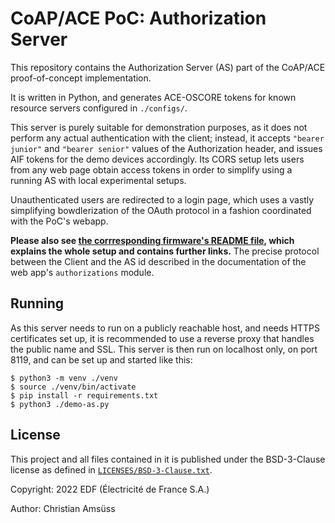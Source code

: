 <!--
SPDX-FileCopyrightText: Copyright 2022 EDF (Électricité de France S.A.)
SPDX-License-Identifier: BSD-3-Clause
-->
CoAP/ACE PoC: Authorization Server
==================================

This repository contains the Authorization Server (AS) part of the CoAP/ACE proof-of-concept implementation.

It is written in Python,
and generates ACE-OSCORE tokens for known resource servers configured in `./configs/`.

This server is purely suitable for demonstration purposes,
as it does not perform any actual authentication with the client;
instead, it accepts `"bearer junior"` and `"bearer senior"` values of the Authorization header,
and issues AIF tokens for the demo devices accordingly.
Its CORS setup lets users from any web page obtain access tokens
in order to simplify using a running AS with local experimental setups.

Unauthenticated users are redirected to a login page,
which uses a vastly simplifying bowdlerization of the OAuth protocol in a fashion coordinated with the PoC's webapp.

**Please also see
[the corrresponding firmware's README file],
which explains the whole setup and contains further links.**
The precise protocol between the Client and the AS id described
in the documentation of the web app's `authorizations` module.

[the corrresponding firmware's README file]: https://gitlab.com/oscore/coap-ace-poc-firmware/-/blob/main/README.md

Running
-------

As this server needs to run on a publicly reachable host,
and needs HTTPS certificates set up,
it is recommended to use a reverse proxy that handles the public name and SSL.
This server is then run on localhost only, on port 8119,
and can be set up and started like this:

```shell
$ python3 -m venv ./venv
$ source ./venv/bin/activate
$ pip install -r requirements.txt
$ python3 ./demo-as.py
```

License
-------

This project and all files contained in it is published under the
BSD-3-Clause license as defined in [`LICENSES/BSD-3-Clause.txt`](LICENSES/BSD-3-Clause.txt).

Copyright: 2022 EDF (Électricité de France S.A.)

Author: Christian Amsüss
